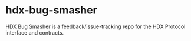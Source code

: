 # hdx-bug-smasher
HDX Bug Smasher is a feedback/issue-tracking repo for the HDX Protocol interface and contracts.
